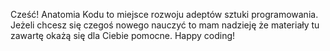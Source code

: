 Cześć!
Anatomia Kodu to miejsce rozwoju adeptów sztuki programowania. 
Jeżeli chcesz się czegoś nowego nauczyć to mam nadzieję że materiały tu zawartę okażą się dla Ciebie pomocne.
Happy coding!

